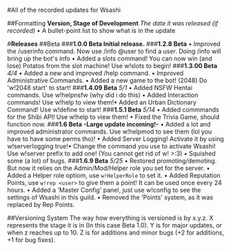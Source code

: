 #All of the recorded updates for Wsashi

 ##Formatting
**Version, Stage of Development**
*The date it was released (if recorded)*
  • A bullet-point list to show what is in the update

 #**Releases**
 ##Beta
 ###**1.0.0 Beta Initial release.**
 ###**1.2.8 Beta**
  • Improved the /userinfo command. Now use /info @user to find a user. Doing /info will bring up the bot's info
  • Added a slots command! You can now win (and lose) Potatos from the slot machine! Use w!slots <amount> to begin!
 ###**1.3.00 Beta**
*4/4*
  • Added a new and improved /help command.
  • Improved Administrative Commands. 
  • Added a new game to the bot! (2048) Do 'w!2048 start' to start!
 ###**1.4.09 Beta**
*5/1*
  • Added NSFW Hentai commands. Use w!helpnsfw (why did i do this)
  • Added Interaction commands! Use w!help to view them!• Added an Urban Dictionary Command! Use w!define <word> to start!
 ###**1.5.1 Beta**
*5/14*
  • Added commmands for the Shibi API! Use w!help to view them!
  • Fixed the Trivia Game, should function now.
 ###**1.6 Beta**
   **-Large update incoming!-**
  • Added a lot and improved administrator commands. Use w!helpmod to see them (lol you have to have some perms tho)!
  • Added Server Logging! Activate it by using w!serverlogging true!• Change the command you use to activate Wsashi! Use w!server prefix <prefix> to add one! (You cannot get rid of w! >:3)
  • Squished some (a lot) of bugs.
 ###**1.6.9 Beta**
 *5/25*
  • Restored promoting/demoting. But now it relies on the Admin/Mod/Helper role you set for the server.
  • Added a Helper role optiom, use `w!HelperRole` to set it.
  • Added Reputation Points, use `w!rep <user>` to give them a point! It can be used once every 24 hours.
  • Added a 'Master Config' panel, just use w!config to see the settings of Wsashi in this guild.
  • Removed the 'Points' system, as it was replaced by Rep Points.

 ##Versioning System
    The way how everything is versioned is by x.y.z. X represents the stage it is in (In this case Beta 1.0). Y is for major updates, or when z reaches up to 10. Z is for additions and minor bugs (+2 for additions, +1 for bug fixes).